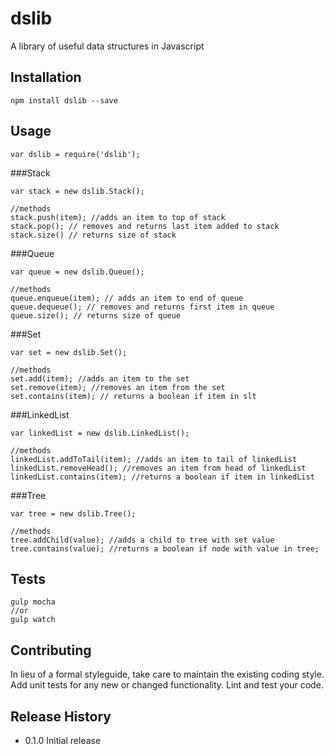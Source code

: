 dslib
==============

A library of useful data structures in Javascript

## Installation
```
npm install dslib --save
```
## Usage
```
var dslib = require('dslib');
```
###Stack
```
var stack = new dslib.Stack();

//methods
stack.push(item); //adds an item to top of stack
stack.pop(); // removes and returns last item added to stack
stack.size() // returns size of stack
```     

###Queue
```
var queue = new dslib.Queue();

//methods 
queue.enqueue(item); // adds an item to end of queue
queue.dequeue(); // removes and returns first item in queue
queue.size(); // returns size of queue 
```

###Set

```
var set = new dslib.Set();

//methods
set.add(item); //adds an item to the set
set.remove(item); //removes an item from the set
set.contains(item); // returns a boolean if item in slt 
```

###LinkedList
```
var linkedList = new dslib.LinkedList();

//methods
linkedList.addToTail(item); //adds an item to tail of linkedList
linkedList.removeHead(); //removes an item from head of linkedList
linkedList.contains(item); //returns a boolean if item in linkedList
```

###Tree
```
var tree = new dslib.Tree();

//methods
tree.addChild(value); //adds a child to tree with set value
tree.contains(value); //returns a boolean if node with value in tree;
```
## Tests

```
gulp mocha
//or
gulp watch
```

## Contributing

In lieu of a formal styleguide, take care to maintain the existing coding style.
Add unit tests for any new or changed functionality. Lint and test your code.

## Release History

* 0.1.0 Initial release
